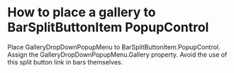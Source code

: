 # How to place a gallery to BarSplitButtonItem PopupControl 


<p>Place GalleryDropDownPopupMenu to BarSplitButtonItem.PopupControl. Assign the GalleryDropDownPopupMenu.Gallery property. Avoid the use of this split button link in bars themselves.</p>

<br/>


